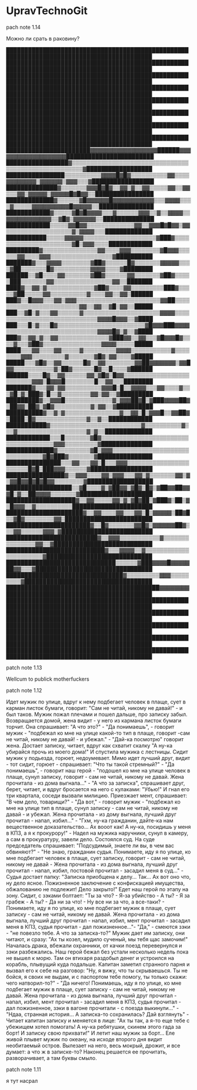 # UpravTechnoGit

pach note 1.14

Можно ли срать в раковину?

██████████████████████████████████████████████████████████████████████████████████████████
██████████████████████████████████████████████████████████████████████████████████████████
██████████████████████████████████████████████████████████████████████████████████████████
██████████████████████████████████████████████████████████████████████████████████████████
██████████████████████████████████████████████████████████████████████████████████████████
██████████████████████████████████████████████████████████████████████████████████████████
██████████████████████████████████████████████████████████████████████████████████████████
██████████████████████████████████████████████████████████████████████████████████████████
███████████████████████▓▓▓▓▓▓▓▓▓▓▓▓▓▓▓▓▓▓██████▓▓▓▓▓▓▓▓▓▓▓▓▓▓▓▓▓▓▓████████████████████████
█████████████████▓▒▒▒▒▒▒▒▒▒▒▒▒▒▒▒▒▒▒▒▒▒▒▒▒▒▒▒▒▒▒▒▒▒▒▒▒▒▒▒▒▒▒▒▒▒▒▒▒▒▒▒▒▒▓██████████████████
████████████████▒▒▒▒▒▒▒▒▒▒▓▓▓▓█▓█▓▒▒▒▒▒▒▒▒▒▒▓▓▒▒▒▒▓▓▓▓▓▓▓▓▒▓▓▓▓▓▓▒▓▓▓▒▒▒▓█████████████████
██████████████▓▒▒▒▒▒▒▒▓▓▓█▓█▓▒▒▓▓▒▓▒▒▓▓▒▒▒▒▒▓▓▒▒▓▓▒▒▒▓▓▒▓▓▓▓▓▒▓▓▓▓▓█▓█▓▓▒▒████████████████
█████████████▓▒▒▒▒▒▒▓█▓▓▓▓▓▓█▓▓▓▓▓▓▓▓▓▓▓▒▒▒▓▓▓▓▒▒▒▒▓▒▒▒▒▒▓▓▓▓▓▓▓▓▓▓█▓▓▓▓▓▒▒███████████████
████████████▓▒▒▒▒▒▓█▓█▓▓▓▓▒▒▒▓▒▒▒▒▒▒▓▓▓▒▒▓▒▒▓▓▓▓▒▒▓▓▓▓▓▓▓▓▓▓▓▓▒▒▓█▓▒▓▓▓▓▓▓▒▒██████████████
████████████▒▒▒▒▒▓▓█▓▓▒▒▒▒▒▒▒▒▒▒▒▒▒▓▓▒▒▓▓▓█▓█▓▓▒▓▓▒▒▒▒▒▒▒▒▒▒▒▒▒▒▒▒▒▒▓▒▓▓▓▓▒▒▒█████████████
███████████▒▒▒▒▒▓▓▓▓▓▒▒▒▒▒▒▒▒▒▒▒▒▒▒▒▒▒▒▒▒▓███▓▒▒▒▒▒▒▒▒▒▒▒▒▒▒▒▒▒▒▒▒▒▒▓█▒▓▓▓▒▒▒▒████████████
█████████▓▒▒▒▒▒▒▒▒▒▒▒▒▒▒▒▓▓▒▒▒▒▓▓▓▒▒▒▒▒▒▒▒▓█▓▓▓▒▒▒▒▒▒▓▓▒▒▒▒▓▓▓▒▒▒▒▒▒▒▒▒▒▒▒▒▒▒▒▒▓██████████
███████▓▒▒▒▓▓▓▓▒▒▒▒▒▒▒▒▓██▓▒▒▒▒▒▒█▓▒▒▒▒▒▒▒▓▓▓▓▓▒▒▒▒▓██▒▒▒▒▒▒▒█▓▒▒▒▒▒▒▒▒▒▒▓▓▓▓▒▒▒▒▓████████
██████▒▒▓█▒▒▒▒▓▓▒▒▒▒▒▒▒▓██▓▒▒▒▒▒▒▓▓▒▒▒▒▒▒▒▓██▓▒▒▒▒▒███▒▒▒▒▒▒▒▓▓▒▒▒▒▒▒▒▒▒▒▒▒▒▒▒▒▓▓▒▒███████
████▓▒▒▓▓▒▓▒▒▒▒▒▒▒▒▒▒▒▒▒▓██▓▒▒▒▒▓▓▒▒▒▒▒▒▒▒▒███▓▒▒▒▒▒▓██▒▒▒▒▒▓▓▒▒▒▒▒▒▒▒▒▒▓▒▒▒▒▓▓▒▒▓▓▒██████
███▓▒▒█▓▓▓▒▒▒▓▓▒▓▓▓▒▒▒▒▒▒▒▒▒▒▒▒▒▒▒▒▒▒▒▒▒▒▒▓▓██▒▒▒▒▒▒▒▒▒▒▒▒▒▒▒▒▒▒▒▒▒▒▒▒▓▓▒▒▓▓▒▒▓█▒▓▓▒▒█████
███▒▒▓█▒▓▒▒▒▓▓▒▒▒▒▒▒▓▒▒▒▒▒▒▒▒▒▒▒▒▒▒▒▒▒▒▒▒▒▓▓▓▓▒▒▒▒▒▒▒▒▒▒▒▒▒▒▒▒▒▒▒▒▒▒▒▒▒▒▒▒▒▓▓▓▓█▓▓▓▒▒▓████
███▒▒▒█▒▓▒▒▒█▓▒▒▒▒▒▒▒▒▒▒▒▒▒▒▒▒▒▒▒▒▒▒▒▒▓█▓▓▓███▓▓▓▓▒▒▒▒▒▒▒▒▒▒▒▒▒▒▒▒▒▒▒▒▒▒▒▒▒▓▓▓▓█▓▒▓▒▒▓████
███▓▒▒▓▓▒▓▒▒▓▓▒▒▒▒▒▒▒▒▒▒▒▒▒▒▓███▓▓▒▒▓▓▒▒▒▓█▓▓▓█▓▒▒▒▒▓▒▒▒▓██▓▒▒▒▒▒▒▒▒▒▒▒▒▒▒▒▒▓▓▓▓▒▒▒▒▒█████
████▒▒▒▓▓▒▒▒▒▓▓▒▒▒▒▒▓▒▒▒▒▒▒▒▒▒▓▓▓▓▒▒▒▒▒▒▒▒▒▒▒▓▒▒▒▒▒▒▒▒▓▓▓▒▒▒▒▒▒▒▒▒▓▒▒▒▒▒▒▒▓█▓▒▓▓▒▒▒▒▓█████
█████▒▒▒▓█▓▒▒▓▓▒▒▒▒▒▒█▓▒▒▓▓▒▒▒▒▒▒▒▒▓▓██▓▓▓▓▓▓▓▒▓▓█▓▓▒▒▒▒▒▒▒▒▒▒▒▓▒██▓▒▒▒▒▒▒█▓▒▒█▒▒▒▒▓██████
██████▒▒▒▒█▓▒▒▓▓▒▒▒▒▒▒▓▓▒▓█▓▒█▓▓▒▒▒▒▒▒▒▒▒▒▒▒▒▒▒▒▒▒▒▒▒▒▒▒▒▓▓▓▒█▓▓▓█▒▒▒▒▒▒▒▒█▒▒▓▓▒▒▒████████
███████▓▒▒▒▓▓▒▓▓▒▒▒▒▒▒▒▒▒▒▓▓▓█▒█▒▒▓▓▓▓▒▒▒▓▓▒▒▒▒▓▒▒▒▓█▒▓▒███▓▒█▒▒▓▒▒▒▒▒▒▒▒▓▓▒▓▓▒▒▓█████████
█████████▓▒▒▓▓▓█▒▒▒▒▒▒▒▒▒▒▒▒▒▓▒▓▓▓██▓█▒▓███▓▓▓▓██▓▒██▓▓▒██▓▒▓█▓▒▒▒▒▒▒▒▒▒▒▓▒▓▓▒▒▓██████████
██████████▓▒▒▓▒▓▒▒▒▒▒▒▒▒▒▒▒▒▒▒▒▓▒▒▓▓▒█▒▓▓▓█▒▒▓▓██▓▒████▒█▓▒▒▒▒▒▒▒▒▒▒▒▒▒▒▓▒▒▓▒▒████████████
███████████▓▒▒▒▒▒▒▒▒▒▒▒▒▒▒▒▒▒▒▒▒▒▒▒▒▒▓▒▒▒▒▒▒▒▒▒▒▓▒▒▒▓▒▒▒▒▒▒▒▒▒▒▒▒▒▒▒▒▒▒▒▓▒▓▒▒█████████████
████████████▒▒▒█▒▒▒▒▒▒▒▓█▓▒▒▒▒▒▒▒▒▒▒▒▒▒▒▒▒▒▒▒▒▒▒▒▒▒▒▒▒▒▒▒▒▒▒▒▒▒▓▓▓▒▒▒▒▒▒▒▒▒▓██████████████
█████████████▓▒▒▒▒▒▒▒▒▒▓█▒▓▓▓▒▒▒▒▒▒▒▒▒▒▒▒▒▒▒▒▒▒▒▒▒▒▒▒▒▒▒▒▒▒▒▓█▓███▓▒▒▒▒▒▒▒▓███████████████
███████████████▒▒▒▓▓▒▒▒▓▓▒█▒▒▒▓▓▓▒▒▒▒▒▒▒▒▒▒▒▒▒▒▒▒▒▒▒▒▒▒▒█▓█▒███▓▓▓▒▒▒▒▒▒▓█████████████████
████████████████▓▒▒▓▓▓▒▒▒▒▓▓▒▓▓▓▒▒▒▓▓▒▓▒▒▒▒▒▒▒▓▓▒▓▒▓▓█▓▓█▓█▓█▓▓▒▒▒▒▒▒▒▒▓██████████████████
██████████████████▒▒▓█▒▒▒▒▓▒▓██▓▓▒▓█▓▒█▓▒▓██▓▓██▓▓▓█▒▓▒▒██▓▓▓▓▒▒▒▒▒▒▒▓████████████████████
███████████████████▓▒▒▓▓▒▒▒▒▒▓▓▒▓▒▓█▓██▒▓███▓▒██▒▓▒█▓▓▓▒▒▓▒▒▒▒▒▒▒▒▒▒██████████████████████
█████████████████████▓▒▒▓▓▒▒▒▒▓▓▒▒▒▓▓▒█▒▓▓▓▓▓▒██▓█▒▒▓█▓▒▒▒▒▒▒▒▒▓▓▒████████████████████████
███████████████████████▓▒▒█▓▒▒▒▒▒▒▒▓▓█▓▒▓▓▓▓▓▓██▓▒▒▒▓▓▒▒▒▒▒▒▓▓▓▒▓█████████████████████████
█████████████████████████▓▒▒▓▓▓▒▒▒▒▒▒▒▒▒▒▒▓▒▒▒▒▒▒▒▒▒▒▒▒▒▒▒▓▓▒▒▓███████████████████████████
███████████████████████████▓▒▒▒▓▓▓▓▒▒▓▒▒▒▒▒▒▒▒▒▒▒▒▒▒▒▒▒▒▒▒▒▒▓█████████████████████████████
██████████████████████████████▒▒▒▒▒▒▓███▓▓▓▓█▓▓▓▓▓██▓▓▒▒▒▓████████████████████████████████
████████████████████████████████▓▒▒▒▒▒▒▒▒▒▓▓▓▒▒▒▒▒▒▒▒▒▓███████████████████████████████████
██████████████████████████████████████████▓▓▓▓▓▓▓▓████████████████████████████████████████
██████████████████████████████████████████████████████████████████████████████████████████
██████████████████████████████████████████████████████████████████████████████████████████
██████████████████████████████████████████████████████████████████████████████████████████
██████████████████████████████████████████████████████████████████████████████████████████
██████████████████████████████████████████████████████████████████████████████████████████

patch note 1.13

Wellcum to publick motherfuckers


patch note 1.12

Идет мужик по улице, вдруг к нему подбегает человек в плаще, сует в карман листок бумаги, говорит: "Сам не читай, никому не давай!" - и был таков. Мужик пожал плечами и пошел дальше, про записку забыл. Возвращается домой, жена видит - у него из кармана листок бумаги торчит. Она спрашивает: "А что это?" - "Да понимаешь", - говорит мужик - "подбежал ко мне на улице какой-то тип в плаще, говорит -сам не читай, никому не давай! - и убежал." - "Дай-ка посмотрю" говорит жена. Достает записку, читает, вдруг как схватит скалку "А ну-ка убирайся прочь из моего дома!" И спустила мужика с лестницы.
Сидит мужик у подьезда, горюет, недоумевает. Мимо идет лучший друг, видит - тот сидит, горюет - спрашивает: "Что ты такой стремный?" - "Да понимаешь", - говорит наш герой - "подошел ко мне на улице человек в плаще, сунул записку, говорит - сам не читай, никому не давай. Жена прочитала - из дома выгнала..." - "А что за записка", спрашивает друг, берет, читает, и вдруг бросается на него с кулаками: "Убью!" И гнал его три квартала, соседи вызвали милицию. Приезжает мент, спрашивает: "В чем дело, товарищи?" - "Да вот," - говорит мужик - "подбежал ко мне на улице тип в плаще, сунул записку - сам не читай, никому не давай - и убежал. Жена прочитала - из дому выгнала, лучший друг прочитал - напал, избил..." - "Гхм, ну-ка гражданин, дайте-ка нам вещественное доказательство... Ах вооот как! А ну-ка, посидишь у меня в КПЗ, а я к прокурору!" - Надел на мужика наручники, сунул в камеру, а сам в прокуратуру, завели дело.
Состоялся суд. На суде председатель спрашивает: "Подсудимый, знаете ли вы, в чем вас обвиняют?" - "Не знаю, гражданин судья. Понимаете, иду я по улице, ко мне подбегает человек в плаще, сует записку, говорит - сам не читай, никому не давай - Жена прочитала - из дома выгнала, лучший друг прочитал - напал, избил, постовой прочитал - засадил меня в суд..." - Судья достает папку: "Записка приобщена к делу... Так... Ах вот оно что, ну дело ясное. Пожизненное заключение с конфискацией имущества, обжалованию не подлежит! Дело закрыто!"
Едет наш герой по этапу на зону. Сидит, с зэками болтает: "Ты за что? - Я-за убийство - А ты? - Я за грабеж - А ты? - Да ни за что! - Ну все ни за что, а все-таки? - Понимаете, иду я по улице, ко мне подбегает мужик в плаще, сует записку - сам не читай, никому не давай. Жена прочитала - из дома выгнала, лучший друг прочитал - напал, избил, мент прочитал - засадил меня в КПЗ, судья прочитал - дал пожизненное..."- "Да," - смеются зэки - "не повезло тебе. А что за записка-то?" Мужик дает им записку, они читают, и сразу: "Ах ты козел, мудило сученый, мы тебя щас замочим!" Началась драка, вбежали охранники, от качки поезд перевернулся и зэки разбежались.
Наш герой бежал без устали несколько недель пока не вышел к морю. Там он втихаря раздобыл денег и устроился на корабль, плывущий куда подальше. Капитан заметил странного парня и вызвал его к себе на разговор: "Ну, я вижу, что ты скрываешься. Ты не бойся, я своих не выдам, и с паспортом тебе помогу, ты только скажи: чего натворил-то?" - "Да ничего! Понимаешь, иду я по улице, ко мне подбегает мужик в плаще, сует записку - сам не читай, никому не давай. Жена прочитала - из дома выгнала, лучший друг прочитал - напал, избил, мент прочитал - засадил меня в КПЗ, судья прочитал - дал пожизненное, зэки в вагоне прочитали - с поезда выкинули..." - "Ндаа, странная история... А записка-то сохранилась? Дай взглянуть" - Читает капитан записку и меняется в лице: "Ах ты так, а я-то еще тебе с убежищем хотел помогать! А ну-ка ребятушки, скинем этого гада за борт! И записку свою прихвати!" И летит наш мужик за борт...
Еле живой плывет мужик по океану, на исходе второго дня видит необитаемый остров. Вылезает на него, весь мокрый, дрожит, и все думает: а что ж в записке-то? Наконец решается ее прочитать, разворачивает, а там буквы смыло.


patch note 1.11

я тут насрал
